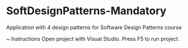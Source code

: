 # SoftDesignPatterns-Mandatory
Application with 4 design patterns for Software Design Patterns course

~ Instructions
Open project with Visual Studio. Press F5 to run project.
